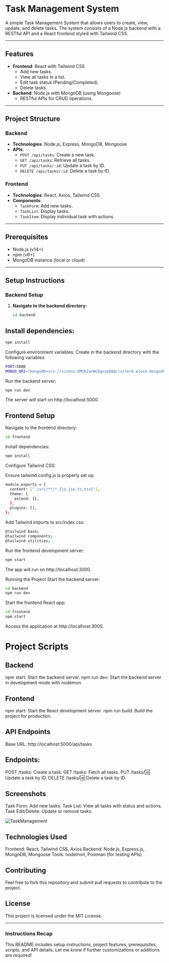 # Task Management System

A simple Task Management System that allows users to create, view, update, and delete tasks. The system consists of a Node.js backend with a RESTful API and a React frontend styled with Tailwind CSS.

---

## **Features**
- **Frontend**: React with Tailwind CSS
  - Add new tasks.
  - View all tasks in a list.
  - Edit task status (Pending/Completed).
  - Delete tasks.
- **Backend**: Node.js with MongoDB (using Mongoose)
  - RESTful APIs for CRUD operations.

---

## **Project Structure**
### Backend
- **Technologies**: Node.js, Express, MongoDB, Mongoose
- **APIs**:
  - `POST /api/tasks`: Create a new task.
  - `GET /api/tasks`: Retrieve all tasks.
  - `PUT /api/tasks/:id`: Update a task by ID.
  - `DELETE /api/tasks/:id`: Delete a task by ID.

### Frontend
- **Technologies**: React, Axios, Tailwind CSS
- **Components**:
  - `TaskForm`: Add new tasks.
  - `TaskList`: Display tasks.
  - `TaskItem`: Display individual task with actions.

---

## **Prerequisites**
- Node.js (v14+)
- npm (v6+)
- MongoDB instance (local or cloud)

---

## **Setup Instructions**

### **Backend Setup**
1. **Navigate to the backend directory**:
   ```bash
   cd backend
   ```


## **Install dependencies:**
```bash
npm install
```
Configure environment variables: Create in the backend directory with the following variables:

```bash
PORT=5000
MONGO_URI="mongodb+srv://vishnu:GMVk2arWcDgvxpQQ@cluster0.elocm.mongodb.net/task-manager?retryWrites=true&w=majority&appName=Cluster0"
```
Run the backend server:
```bash
npm run dev
```
The server will start on http://localhost:5000.

## Frontend Setup
Navigate to the frontend directory:
```bash
cd frontend
```
Install dependencies:
```bash
npm install
```

Configure Tailwind CSS:

Ensure tailwind.config.js is properly set up:
```bash
module.exports = {
  content: ["./src/**/*.{js,jsx,ts,tsx}"],
  theme: {
    extend: {},
  },
  plugins: [],
};
```

Add Tailwind imports to src/index.css:
```bash
@tailwind base;
@tailwind components;
@tailwind utilities;
```
Run the frontend development server:
```bash
npm start
```
The app will run on http://localhost:3000.

Running the Project
Start the backend server:
```bash
cd backend
npm run dev
```
Start the frontend React app:
```bash
cd frontend
npm start
```
Access the application at http://localhost:3000.

# **Project Scripts**

## Backend
npm start: Start the backend server.
npm run dev: Start the backend server in development mode with nodemon.

## Frontend
npm start: Start the React development server.
npm run build: Build the project for production.

## API Endpoints
Base URL: http://localhost:5000/api/tasks

## Endpoints:
POST /tasks: Create a task.
GET /tasks: Fetch all tasks.
PUT /tasks/:id: Update a task by ID.
DELETE /tasks/:id: Delete a task by ID.

## Screenshots
Task Form: Add new tasks.
Task List: View all tasks with status and actions.
Task Edit/Delete: Update or remove tasks.

![TaskManagement](https://github.com/user-attachments/assets/54d7876d-5feb-41f0-a273-662d9d5641c1)

## Technologies Used
Frontend: React, Tailwind CSS, Axios
Backend: Node.js, Express.js, MongoDB, Mongoose
Tools: nodemon, Postman (for testing APIs)

## Contributing
Feel free to fork this repository and submit pull requests to contribute to the project.

## License
This project is licensed under the MIT License.


---

### **Instructions Recap**
This README includes setup instructions, project features, prerequisites, scripts, and API details. Let me know if further customizations or additions are required!
